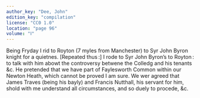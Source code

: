 ```yaml
---
author_key: "Dee, John"
edition_key: "compilation"
license: "CC0 1.0"
location: "page 96"
volume: "Ⅰ"
---
```

Being Fryday I rid to Royton (7 myles from Manchester) to Syr John Byron knight
for a quietnes. [Repeated thus :] I rode to Syr John Byron’s to Royton : to talk
with him abowt the controversy betwene the Colledg and his tenants &c. He
pretended that we have part of Faylesworth Common within our Newton Heath,
which cannot be proved I am sure. We wer agreed that James Traves (being his
bayly) and Francis Nutthall, his servant for him, shold with me understand all
circumstances, and so duely to procede, &c.
